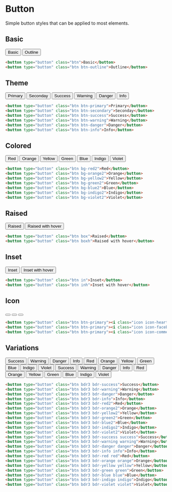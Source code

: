 # Button
Simple button styles that can be applied to most elements.

## Basic
<button type="button" class="btn">Basic</button>
<button type="button" class="btn btn-outline">Outline</button>

```html
<button type="button" class="btn">Basic</button>
<button type="button" class="btn btn-outline">Outline</button>
```

## Theme
<button type="button" class="btn btn-primary">Primary</button>
<button type="button" class="btn btn-secondary">Seconday</button>
<button type="button" class="btn btn-success">Success</button>
<button type="button" class="btn btn-warning">Warning</button>
<button type="button" class="btn btn-danger">Danger</button>
<button type="button" class="btn btn-info">Info</button>

```html
<button type="button" class="btn btn-primary">Primary</button>
<button type="button" class="btn btn-secondary">Seconday</button>
<button type="button" class="btn btn-success">Success</button>
<button type="button" class="btn btn-warning">Warning</button>
<button type="button" class="btn btn-danger">Danger</button>
<button type="button" class="btn btn-info">Info</button>
```

## Colored
<button type="button" class="btn bg-red2">Red</button>
<button type="button" class="btn bg-orange2">Orange</button>
<button type="button" class="btn bg-yellow2">Yellow</button>
<button type="button" class="btn bg-green2">Green</button>
<button type="button" class="btn bg-blue2">Blue</button>
<button type="button" class="btn bg-indigo2">Indigo</button>
<button type="button" class="btn bg-violet2">Violet</button>

```html
<button type="button" class="btn bg-red2">Red</button>
<button type="button" class="btn bg-orange2">Orange</button>
<button type="button" class="btn bg-yellow2">Yellow</button>
<button type="button" class="btn bg-green2">Green</button>
<button type="button" class="btn bg-blue2">Blue</button>
<button type="button" class="btn bg-indigo2">Indigo</button>
<button type="button" class="btn bg-violet2">Violet</button>
```

## Raised
<button type="button" class="btn box">Raised</button>
<button type="button" class="btn boxh">Raised with hover</button>

```html
<button type="button" class="btn box">Raised</button>
<button type="button" class="btn boxh">Raised with hover</button>
```

## Inset
<button type="button" class="btn in">Inset</button>
<button type="button" class="btn inh">Inset with hover</button>

```html
<button type="button" class="btn in">Inset</button>
<button type="button" class="btn inh">Inset with hover</button>
```

## Icon
<button type="button" class="btn btn-primary"><i class="icon icon-heart"></i></button>
<button type="button" class="btn btn-primary"><i class="icon icon-facebook"></i></button>
<button type="button" class="btn btn-primary"><i class="icon icon-comment"></i></button>

```html
<button type="button" class="btn btn-primary"><i class="icon icon-heart"></i></button>
<button type="button" class="btn btn-primary"><i class="icon icon-facebook"></i></button>
<button type="button" class="btn btn-primary"><i class="icon icon-comment"></i></button>
```

## Variations
<button type="button" class="btn bdr3 bdr-success">Success</button>
<button type="button" class="btn bdr3 bdr-warning">Warning</button>
<button type="button" class="btn bdr3 bdr-danger">Danger</button>
<button type="button" class="btn bdr3 bdr-info">Info</button>
<button type="button" class="btn bdr3 bdr-red2">Red</button>
<button type="button" class="btn bdr3 bdr-orange2">Orange</button>
<button type="button" class="btn bdr3 bdr-yellow2">Yellow</button>
<button type="button" class="btn bdr3 bdr-green2">Green</button>
<button type="button" class="btn bdr3 bdr-blue2">Blue</button>
<button type="button" class="btn bdr3 bdr-indigo2">Indigo</button>
<button type="button" class="btn bdr3 bdr-violet2">Violet</button>
<button type="button" class="btn bdr3 bdr-success success">Success</button>
<button type="button" class="btn bdr3 bdr-warning warning">Warning</button>
<button type="button" class="btn bdr3 bdr-danger danger">Danger</button>
<button type="button" class="btn bdr3 bdr-info info">Info</button>
<button type="button" class="btn bdr3 bdr-red red">Red</button>
<button type="button" class="btn bdr3 bdr-orange orange">Orange</button>
<button type="button" class="btn bdr3 bdr-yellow yellow">Yellow</button>
<button type="button" class="btn bdr3 bdr-green green">Green</button>
<button type="button" class="btn bdr3 bdr-blue blue">Blue</button>
<button type="button" class="btn bdr3 bdr-indigo indigo">Indigo</button>
<button type="button" class="btn bdr3 bdr-violet violet">Violet</button>

```html
<button type="button" class="btn bdr3 bdr-success">Success</button>
<button type="button" class="btn bdr3 bdr-warning">Warning</button>
<button type="button" class="btn bdr3 bdr-danger">Danger</button>
<button type="button" class="btn bdr3 bdr-info">Info</button>
<button type="button" class="btn bdr3 bdr-red2">Red</button>
<button type="button" class="btn bdr3 bdr-orange2">Orange</button>
<button type="button" class="btn bdr3 bdr-yellow2">Yellow</button>
<button type="button" class="btn bdr3 bdr-green2">Green</button>
<button type="button" class="btn bdr3 bdr-blue2">Blue</button>
<button type="button" class="btn bdr3 bdr-indigo2">Indigo</button>
<button type="button" class="btn bdr3 bdr-violet2">Violet</button>
<button type="button" class="btn bdr3 bdr-success success">Success</button>
<button type="button" class="btn bdr3 bdr-warning warning">Warning</button>
<button type="button" class="btn bdr3 bdr-danger danger">Danger</button>
<button type="button" class="btn bdr3 bdr-info info">Info</button>
<button type="button" class="btn bdr3 bdr-red red">Red</button>
<button type="button" class="btn bdr3 bdr-orange orange">Orange</button>
<button type="button" class="btn bdr3 bdr-yellow yellow">Yellow</button>
<button type="button" class="btn bdr3 bdr-green green">Green</button>
<button type="button" class="btn bdr3 bdr-blue blue">Blue</button>
<button type="button" class="btn bdr3 bdr-indigo indigo">Indigo</button>
<button type="button" class="btn bdr3 bdr-violet violet">Violet</button>
```